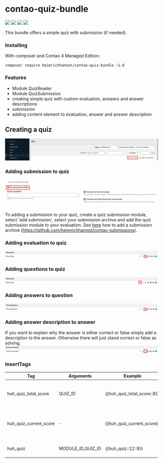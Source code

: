 # contao-quiz-bundle

![](https://img.shields.io/packagist/v/heimrichhannot/contao-quiz-bundle.svg)
![](https://img.shields.io/packagist/dt/heimrichhannot/contao-quiz-bundle.svg)
[![](https://img.shields.io/travis/heimrichhannot/contao-quiz-bundle/master.svg)](https://travis-ci.org/heimrichhannot/contao-quiz-bundle/)
[![](https://img.shields.io/coveralls/heimrichhannot/contao-quiz-bundle/master.svg)](https://coveralls.io/github/heimrichhannot/contao-quiz-bundle)

This bundle offers a simple quiz with submission (if needed).

### Installing
With composer and Contao 4 Managed Edition:
```
composer require heimrichhannot/contao-quiz-bundle ~1.0
```
### Features
* Module QuizReader
* Module QuizSubmission
* creating simple quiz with custom evaluation, answers and answer descriptions
* submission
* adding content element to evaluation, answer and answer description

## Creating a quiz
![alt quiz](/docs/screenshot-new-quiz.png)

### Adding submission to quiz
![alt submission](/docs/screenshot-add-submission.png)

To adding a submission to your quiz, create a quiz submission module, select 'add submission', select your submission archive and add the quiz submission module to your evaluation.
See [here](https://github.com/heimrichhannot/contao-submissions) how to add a submission archive (https://github.com/heimrichhannot/contao-submissions). 

### Adding evaluation to quiz
![alt evaluation](/docs/screenshot-add-evaluation.png)

### Adding questions to quiz
![alt question](/docs/screenshot-add-question.png)

### Adding answers to question
![alt_answer](/docs/screenshot-add-answer.png)

### Adding answer description to answer
If you want to explain why the answer is either correct or false simply add a description to the answer.
Otherwise there will just stand correct or false as solving.
![alt answerDescription](/docs/screenshot-add-answer-description.png)

### InsertTags

Tag | Arguments | Example | Description 
--- | --------- | ------- | -------
huh_quiz_total_score | QUIZ_ID | {{huh_quiz_total_score::8}} | Returns the total possible score of the quiz
huh_quiz_current_score | - | {{huh_quiz_current_score}} | Returns the current score of the "player" from session
huh_quiz | MODULE_ID,QUIZ_ID | {{huh_quiz::12::8}} | Returns the quiz with the given id